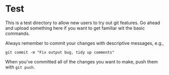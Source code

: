 # Test

This is a test directory to allow new users to try out git features. Go ahead and upload something here if you want to get familiar wit the basic commands.

Always remember to commit your changes with descriptive messages, e.g.,

```
git commit -m "Fix output bug, tidy up comments"
```

When you've committed all of the changes you want to make, push them with `git push`.
